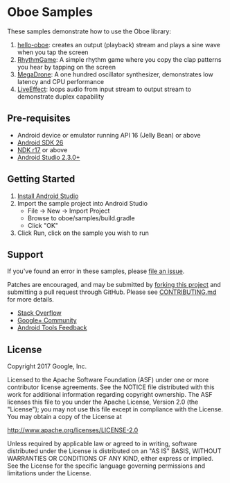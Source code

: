 Oboe Samples
==============
These samples demonstrate how to use the Oboe library:

1. [hello-oboe](hello-oboe): creates an output (playback) stream and plays a
sine wave when you tap the screen
1. [RhythmGame](RhythmGame): A simple rhythm game where you copy the clap patterns you hear by tapping on the screen
1. [MegaDrone](MegaDrone): A one hundred oscillator synthesizer, demonstrates low latency and CPU performance
1. [LiveEffect](LiveEffect): loops audio from input stream to output stream to demonstrate duplex capability

Pre-requisites
-------------
* Android device or emulator running API 16 (Jelly Bean) or above
* [Android SDK 26](https://developer.android.com/about/versions/oreo/android-8.0-migration.html#ptb)
* [NDK r17](https://developer.android.com/ndk/downloads/index.html) or above
* [Android Studio 2.3.0+](https://developer.android.com/studio/index.html)

Getting Started
---------------
1. [Install Android Studio](https://developer.android.com/studio/index.html)
1. Import the sample project into Android Studio
    - File -> New -> Import Project
    - Browse to oboe/samples/build.gradle
    - Click "OK"
1. Click Run, click on the sample you wish to run

Support
-------
If you've found an error in these samples, please [file an issue](https://github.com/google/oboe/issues/new).

Patches are encouraged, and may be submitted by [forking this project](https://github.com/google/oboe/fork) and
submitting a pull request through GitHub. Please see [CONTRIBUTING.md](../CONTRIBUTING.md) for more details.

- [Stack Overflow](http://stackoverflow.com/questions/tagged/android-ndk)
- [Google+ Community](https://plus.google.com/communities/105153134372062985968)
- [Android Tools Feedback](http://tools.android.com/feedback)


License
-------
Copyright 2017 Google, Inc.

Licensed to the Apache Software Foundation (ASF) under one or more contributor
license agreements.  See the NOTICE file distributed with this work for
additional information regarding copyright ownership.  The ASF licenses this
file to you under the Apache License, Version 2.0 (the "License"); you may not
use this file except in compliance with the License.  You may obtain a copy of
the License at

http://www.apache.org/licenses/LICENSE-2.0

Unless required by applicable law or agreed to in writing, software
distributed under the License is distributed on an "AS IS" BASIS, WITHOUT
WARRANTIES OR CONDITIONS OF ANY KIND, either express or implied.  See the
License for the specific language governing permissions and limitations under
the License.
